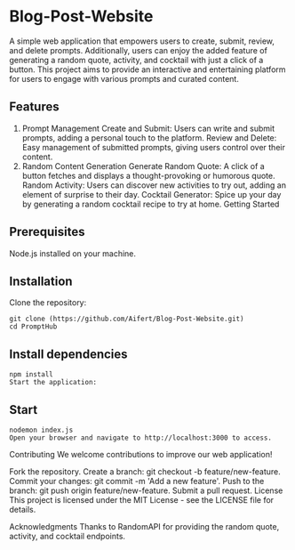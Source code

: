 # Blog-Post-Website
A simple web application that empowers users to create, submit, review, and delete prompts. Additionally, users can enjoy the added feature of generating a random quote, activity, and cocktail with just a click of a button. This project aims to provide an interactive and entertaining platform for users to engage with various prompts and curated content.

## Features
1. Prompt Management
Create and Submit: Users can write and submit prompts, adding a personal touch to the platform.
Review and Delete: Easy management of submitted prompts, giving users control over their content.
2. Random Content Generation
Generate Random Quote: A click of a button fetches and displays a thought-provoking or humorous quote.
Random Activity: Users can discover new activities to try out, adding an element of surprise to their day.
Cocktail Generator: Spice up your day by generating a random cocktail recipe to try at home.
Getting Started
## Prerequisites
Node.js installed on your machine.

## Installation
Clone the repository:
```
git clone (https://github.com/Aifert/Blog-Post-Website.git)
cd PromptHub
```
## Install dependencies
```
npm install
Start the application:
```
## Start
```
nodemon index.js
Open your browser and navigate to http://localhost:3000 to access.
```

Contributing
We welcome contributions to improve our web application!

Fork the repository.
Create a branch: git checkout -b feature/new-feature.
Commit your changes: git commit -m 'Add a new feature'.
Push to the branch: git push origin feature/new-feature.
Submit a pull request.
License
This project is licensed under the MIT License - see the LICENSE file for details.

Acknowledgments
Thanks to RandomAPI for providing the random quote, activity, and cocktail endpoints.
